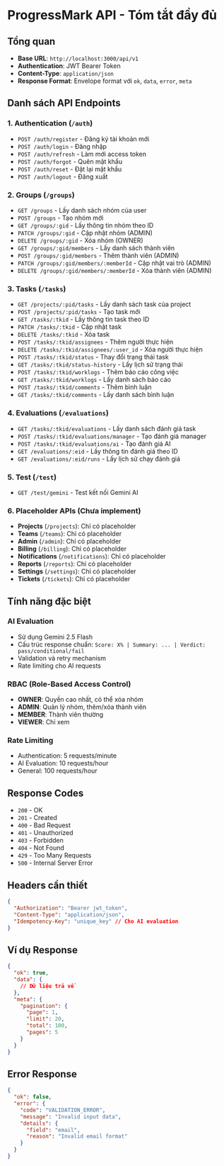# ProgressMark API - Tóm tắt đầy đủ

## Tổng quan
- **Base URL**: `http://localhost:3000/api/v1`
- **Authentication**: JWT Bearer Token
- **Content-Type**: `application/json`
- **Response Format**: Envelope format với `ok`, `data`, `error`, `meta`

## Danh sách API Endpoints

### 1. Authentication (`/auth`)
- `POST /auth/register` - Đăng ký tài khoản mới
- `POST /auth/login` - Đăng nhập
- `POST /auth/refresh` - Làm mới access token
- `POST /auth/forgot` - Quên mật khẩu
- `POST /auth/reset` - Đặt lại mật khẩu
- `POST /auth/logout` - Đăng xuất

### 2. Groups (`/groups`)
- `GET /groups` - Lấy danh sách nhóm của user
- `POST /groups` - Tạo nhóm mới
- `GET /groups/:gid` - Lấy thông tin nhóm theo ID
- `PATCH /groups/:gid` - Cập nhật nhóm (ADMIN)
- `DELETE /groups/:gid` - Xóa nhóm (OWNER)
- `GET /groups/:gid/members` - Lấy danh sách thành viên
- `POST /groups/:gid/members` - Thêm thành viên (ADMIN)
- `PATCH /groups/:gid/members/:memberId` - Cập nhật vai trò (ADMIN)
- `DELETE /groups/:gid/members/:memberId` - Xóa thành viên (ADMIN)

### 3. Tasks (`/tasks`)
- `GET /projects/:pid/tasks` - Lấy danh sách task của project
- `POST /projects/:pid/tasks` - Tạo task mới
- `GET /tasks/:tkid` - Lấy thông tin task theo ID
- `PATCH /tasks/:tkid` - Cập nhật task
- `DELETE /tasks/:tkid` - Xóa task
- `POST /tasks/:tkid/assignees` - Thêm người thực hiện
- `DELETE /tasks/:tkid/assignees/:user_id` - Xóa người thực hiện
- `POST /tasks/:tkid/status` - Thay đổi trạng thái task
- `GET /tasks/:tkid/status-history` - Lấy lịch sử trạng thái
- `POST /tasks/:tkid/worklogs` - Thêm báo cáo công việc
- `GET /tasks/:tkid/worklogs` - Lấy danh sách báo cáo
- `POST /tasks/:tkid/comments` - Thêm bình luận
- `GET /tasks/:tkid/comments` - Lấy danh sách bình luận

### 4. Evaluations (`/evaluations`)
- `GET /tasks/:tkid/evaluations` - Lấy danh sách đánh giá task
- `POST /tasks/:tkid/evaluations/manager` - Tạo đánh giá manager
- `POST /tasks/:tkid/evaluations/ai` - Tạo đánh giá AI
- `GET /evaluations/:eid` - Lấy thông tin đánh giá theo ID
- `GET /evaluations/:eid/runs` - Lấy lịch sử chạy đánh giá

### 5. Test (`/test`)
- `GET /test/gemini` - Test kết nối Gemini AI

### 6. Placeholder APIs (Chưa implement)
- **Projects** (`/projects`): Chỉ có placeholder
- **Teams** (`/teams`): Chỉ có placeholder
- **Admin** (`/admin`): Chỉ có placeholder
- **Billing** (`/billing`): Chỉ có placeholder
- **Notifications** (`/notifications`): Chỉ có placeholder
- **Reports** (`/reports`): Chỉ có placeholder
- **Settings** (`/settings`): Chỉ có placeholder
- **Tickets** (`/tickets`): Chỉ có placeholder

## Tính năng đặc biệt

### AI Evaluation
- Sử dụng Gemini 2.5 Flash
- Cấu trúc response chuẩn: `Score: X% | Summary: ... | Verdict: pass/conditional/fail`
- Validation và retry mechanism
- Rate limiting cho AI requests

### RBAC (Role-Based Access Control)
- **OWNER**: Quyền cao nhất, có thể xóa nhóm
- **ADMIN**: Quản lý nhóm, thêm/xóa thành viên
- **MEMBER**: Thành viên thường
- **VIEWER**: Chỉ xem

### Rate Limiting
- Authentication: 5 requests/minute
- AI Evaluation: 10 requests/hour
- General: 100 requests/hour

## Response Codes
- `200` - OK
- `201` - Created
- `400` - Bad Request
- `401` - Unauthorized
- `403` - Forbidden
- `404` - Not Found
- `429` - Too Many Requests
- `500` - Internal Server Error

## Headers cần thiết
```json
{
  "Authorization": "Bearer jwt_token",
  "Content-Type": "application/json",
  "Idempotency-Key": "unique_key" // Cho AI evaluation
}
```

## Ví dụ Response
```json
{
  "ok": true,
  "data": {
    // Dữ liệu trả về
  },
  "meta": {
    "pagination": {
      "page": 1,
      "limit": 20,
      "total": 100,
      "pages": 5
    }
  }
}
```

## Error Response
```json
{
  "ok": false,
  "error": {
    "code": "VALIDATION_ERROR",
    "message": "Invalid input data",
    "details": {
      "field": "email",
      "reason": "Invalid email format"
    }
  }
}
```
